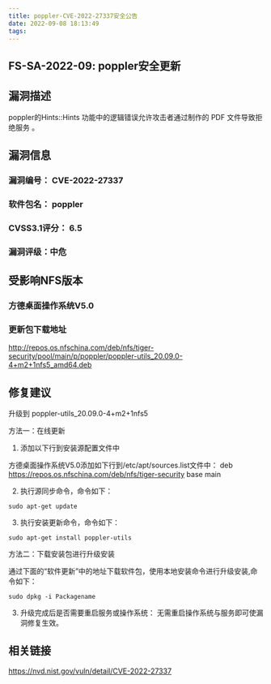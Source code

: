 ```yaml
---
title: poppler-CVE-2022-27337安全公告
date: 2022-09-08 18:13:49
tags:
---
```

## FS-SA-2022-09: poppler安全更新

## 漏洞描述

poppler的Hints::Hints 功能中的逻辑错误允许攻击者通过制作的 PDF 文件导致拒绝服务 。

## 漏洞信息

###    漏洞编号： CVE-2022-27337

###    软件包名： poppler

###    CVSS3.1评分： 6.5

###    漏洞评级：中危

## 受影响NFS版本

###    方德桌面操作系统V5.0

### 更新包下载地址

http://repos.os.nfschina.com/deb/nfs/tiger-security/pool/main/p/poppler/poppler-utils_20.09.0-4+m2+1nfs5_amd64.deb

## 修复建议

升级到 poppler-utils_20.09.0-4+m2+1nfs5

方法一：在线更新

1. 添加以下行到安装源配置文件中

方德桌面操作系统V5.0添加如下行到/etc/apt/sources.list文件中：
deb https://repos.os.nfschina.com/deb/nfs/tiger-security base main

2. 执行源同步命令，命令如下：

```
sudo apt-get update
```

3. 执行安装更新命令，命令如下：

```
sudo apt-get install poppler-utils
```

方法二：下载安装包进行升级安装

通过下面的“软件更新”中的地址下载软件包，使用本地安装命令进行升级安装,命令如下：

```
sudo dpkg -i Packagename
```

3. 升级完成后是否需要重启服务或操作系统：
   无需重启操作系统与服务即可使漏洞修复生效。

## 相关链接

https://nvd.nist.gov/vuln/detail/CVE-2022-27337
